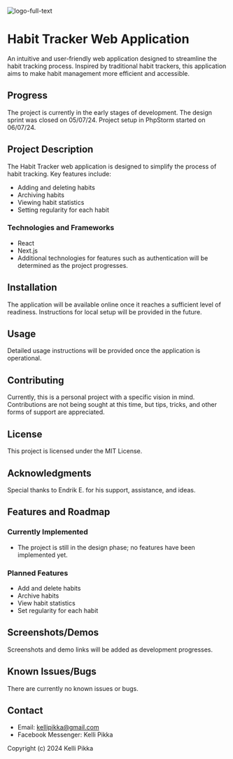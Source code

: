 ![logo-full-text](https://github.com/kellipikka/HabitTracer/assets/148441396/00f80ecb-2385-4586-85c1-ce042a8188f6)

# Habit Tracker Web Application

An intuitive and user-friendly web application designed to streamline the habit tracking process. Inspired by traditional habit trackers, this application aims to make habit management more efficient and accessible.

## Progress
The project is currently in the early stages of development. The design sprint was closed on 05/07/24. Project setup in PhpStorm started on 06/07/24.

## Project Description

The Habit Tracker web application is designed to simplify the process of habit tracking. Key features include:
- Adding and deleting habits
- Archiving habits
- Viewing habit statistics
- Setting regularity for each habit

### Technologies and Frameworks
- React
- Next.js
- Additional technologies for features such as authentication will be determined as the project progresses.

## Installation

The application will be available online once it reaches a sufficient level of readiness. Instructions for local setup will be provided in the future.

## Usage

Detailed usage instructions will be provided once the application is operational.

## Contributing

Currently, this is a personal project with a specific vision in mind. Contributions are not being sought at this time, but tips, tricks, and other forms of support are appreciated.

## License

This project is licensed under the MIT License.

## Acknowledgments

Special thanks to Endrik E. for his support, assistance, and ideas.

## Features and Roadmap

### Currently Implemented
- The project is still in the design phase; no features have been implemented yet.

### Planned Features
- Add and delete habits
- Archive habits
- View habit statistics
- Set regularity for each habit

## Screenshots/Demos

Screenshots and demo links will be added as development progresses.

## Known Issues/Bugs

There are currently no known issues or bugs.

## Contact

- Email: kellipikka@gmail.com
- Facebook Messenger: Kelli Pikka

Copyright (c) 2024 Kelli Pikka
